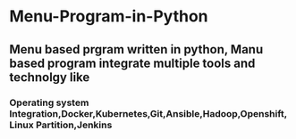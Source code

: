 # Menu-Program-in-Python
<h2> Menu based prgram written in python, Manu based program integrate multiple tools and technolgy like</h2>
<h3>Operating system Integration,Docker,Kubernetes,Git,Ansible,Hadoop,Openshift,Linux Partition,Jenkins</h3>
